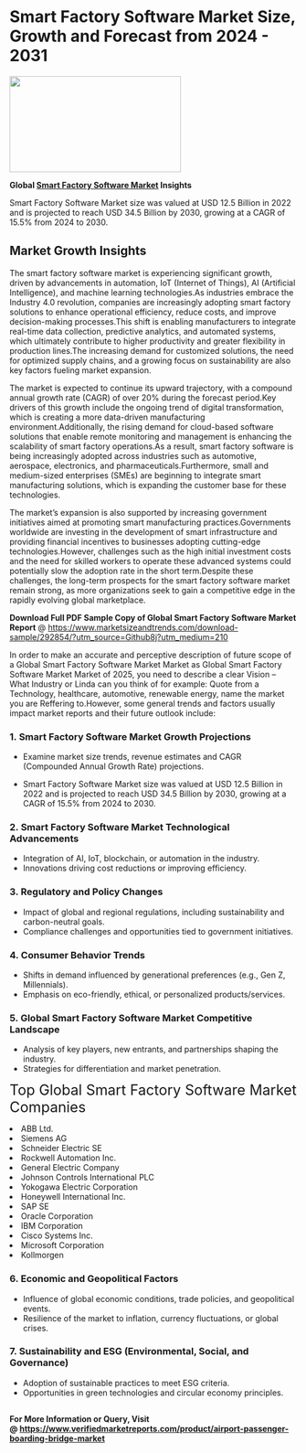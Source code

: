 <H1>Smart Factory Software Market Size, Growth and Forecast from 2024 - 2031</H1><img class="aligncenter size-medium wp-image-584254" src="https://thirdeyenews.in/wp-content/uploads/2024/09/Global-Market-Research-300x168.jpeg" alt="" width="300" height="168" /><p><strong>Global&nbsp;<a href="https://www.marketsizeandtrends.com/download-sample/292854/?utm_source=Github8j?utm_medium=210">Smart Factory Software Market</a> Insights</strong></p><p>Smart Factory Software Market size was valued at USD 12.5 Billion in 2022 and is projected to reach USD 34.5 Billion by 2030, growing at a CAGR of 15.5% from 2024 to 2030.</p><p><h2>Market Growth Insights</h2> <p>The smart factory software market is experiencing significant growth, driven by advancements in automation, IoT (Internet of Things), AI (Artificial Intelligence), and machine learning technologies.As industries embrace the Industry 4.0 revolution, companies are increasingly adopting smart factory solutions to enhance operational efficiency, reduce costs, and improve decision-making processes.This shift is enabling manufacturers to integrate real-time data collection, predictive analytics, and automated systems, which ultimately contribute to higher productivity and greater flexibility in production lines.The increasing demand for customized solutions, the need for optimized supply chains, and a growing focus on sustainability are also key factors fueling market expansion.</p> <p>The market is expected to continue its upward trajectory, with a compound annual growth rate (CAGR) of over 20% during the forecast period.Key drivers of this growth include the ongoing trend of digital transformation, which is creating a more data-driven manufacturing environment.Additionally, the rising demand for cloud-based software solutions that enable remote monitoring and management is enhancing the scalability of smart factory operations.As a result, smart factory software is being increasingly adopted across industries such as automotive, aerospace, electronics, and pharmaceuticals.Furthermore, small and medium-sized enterprises (SMEs) are beginning to integrate smart manufacturing solutions, which is expanding the customer base for these technologies.<p>The market’s expansion is also supported by increasing government initiatives aimed at promoting smart manufacturing practices.Governments worldwide are investing in the development of smart infrastructure and providing financial incentives to businesses adopting cutting-edge technologies.However, challenges such as the high initial investment costs and the need for skilled workers to operate these advanced systems could potentially slow the adoption rate in the short term.Despite these challenges, the long-term prospects for the smart factory software market remain strong, as more organizations seek to gain a competitive edge in the rapidly evolving global marketplace.</p> <p><span class=""><strong>Download Full PDF Sample Copy of Global Smart Factory Software Market Report</strong> @ <a href="https://www.marketsizeandtrends.com/download-sample/292854/?utm_source=Github8j?utm_medium=210" target="_blank">https://www.marketsizeandtrends.com/download-sample/292854/?utm_source=Github8j?utm_medium=210</a></span></p><p>In order to make an accurate and perceptive description of future scope of a Global&nbsp;Smart Factory Software Market Market as Global&nbsp;Smart Factory Software Market Market of 2025, you need to describe a clear Vision &ndash; What Industry or Linda can you think of for example: Quote from a Technology, healthcare, automotive, renewable energy, name the market you are Reffering to.However, some general trends and factors usually impact market reports and their future outlook include:</p><h3>1.&nbsp;<strong>Smart Factory Software Market Growth Projections</strong></h3><ul><li>Examine market size trends, revenue estimates and CAGR (Compounded Annual Growth Rate) projections.</li><li><p>Smart Factory Software Market size was valued at USD 12.5 Billion in 2022 and is projected to reach USD 34.5 Billion by 2030, growing at a CAGR of 15.5% from 2024 to 2030.</p></li></ul><h3>2.&nbsp;<strong>Smart Factory Software Market Technological Advancements</strong></h3><ul><li>Integration of AI, IoT, blockchain, or automation in the industry.</li><li>Innovations driving cost reductions or improving efficiency.</li></ul><h3>3.&nbsp;<strong>Regulatory and Policy Changes</strong></h3><ul><li>Impact of global and regional regulations, including sustainability and carbon-neutral goals.</li><li>Compliance challenges and opportunities tied to government initiatives.</li></ul><h3>4.&nbsp;<strong>Consumer Behavior Trends</strong></h3><ul><li>Shifts in demand influenced by generational preferences (e.g., Gen Z, Millennials).</li><li>Emphasis on eco-friendly, ethical, or personalized products/services.</li></ul><h3>5.&nbsp;<strong>Global Smart Factory Software Market Competitive Landscape</strong></h3><ul><li>Analysis of key players, new entrants, and partnerships shaping the industry.</li><li>Strategies for differentiation and market penetration.</li></ul><p data-pm-slice="1 1 []"><span style="color: inherit; font-family: inherit; font-size: 25px;">Top Global Smart Factory Software Market Companies</span></p><div class="" data-test-id=""><p><li>ABB Ltd.</li><li> Siemens AG</li><li> Schneider Electric SE</li><li> Rockwell Automation Inc.</li><li> General Electric Company</li><li> Johnson Controls International PLC</li><li> Yokogawa Electric Corporation</li><li> Honeywell International Inc.</li><li> SAP SE</li><li> Oracle Corporation</li><li> IBM Corporation</li><li> Cisco Systems Inc.</li><li> Microsoft Corporation</li><li> Kollmorgen</li></p></div><h3>6.&nbsp;<strong>Economic and Geopolitical Factors</strong></h3><ul><li>Influence of global economic conditions, trade policies, and geopolitical events.</li><li>Resilience of the market to inflation, currency fluctuations, or global crises.</li></ul><h3>7.&nbsp;<strong>Sustainability and ESG (Environmental, Social, and Governance)</strong></h3><ul><li>Adoption of sustainable practices to meet ESG criteria.</li><li>Opportunities in green technologies and circular economy principles.</li></ul><h2><strong style="font-size: 14px;">For More Information or Query, Visit @&nbsp;</strong><a style="background-color: #ffffff; font-size: 14px;" href="https://www.marketsizeandtrends.com/report/smart-factory-software-market/" target="_blank">https://www.verifiedmarketreports.com/product/airport-passenger-boarding-bridge-market</a></h2>